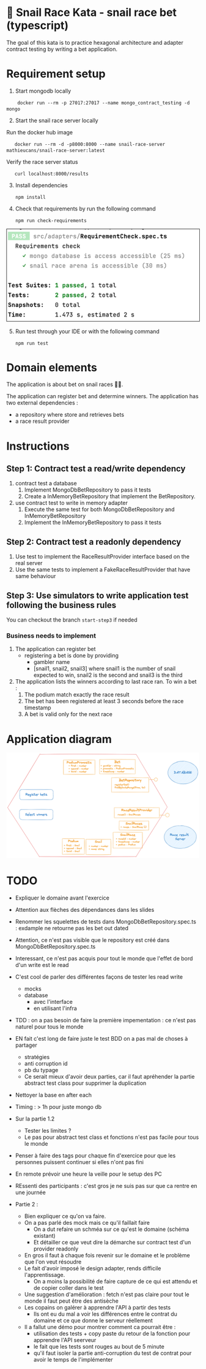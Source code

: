 🐌 Snail Race Kata - snail race bet (typescript)
=====

The goal of this kata is to practice hexagonal architecture and adapter contract testing by
writing a bet application.

# Requirement setup

1. Start mongodb locally

```shell
    docker run --rm -p 27017:27017 --name mongo_contract_testing -d mongo
```

2. Start the snail race server locally

Run the docker hub image 
```shell
   docker run --rm -d -p8000:8000 --name snail-race-server mathieucans/snail-race-server:latest
```

Verify the race server status
```shell
   curl localhost:8000/results
```

3. Install dependencies
   ```shell
   npm install
   ```
4. Check that requirements by run the following command
    ```shell
    npm run check-requirements
    ``` 

<img alt="img.png" src="requirement-checked.png" style="border: Solid 1px"/>

5. Run test through your IDE or with the following command
    ```shell
    npm run test
    ``` 
# Domain elements

The application is about bet on snail races 🐌🏁.

The application can register bet and determine winners.
The application has two external dependencies : 
   - a repository where store and retrieves bets
   - a race result provider 

# Instructions

## Step 1: Contract test a read/write dependency

   1. contract test a database
      1. Implement MongoDbBetRepository to pass it tests
      2. Create a InMemoryBetRepository that implement the BetRepository.
   2. use contract test to write in memory adapter
      1. Execute the same test for both MongoDbBetRepository and InMemoryBetRepository
      2. Implement the InMemoryBetRepository to pass it tests 

## Step 2: Contract test a readonly dependency
   1. Use test to implement the RaceResultProvider interface based on the real server
   2. Use the same tests to implement a FakeRaceResultProvider that have same behaviour

## Step 3: Use simulators to write application test following the business rules

You can checkout the branch `start-step3` if needed

### Business needs to implement
   1. The application can register bet
      * registering a bet is done by providing
         * gambler name
         * [snail1, snail2, snail3] where snail1 is the number of snail expected to win, snail2 is the second and snail3 is the third
   2. The application lists the winners according to last race ran. To win a bet :
      1. The podium match exactly the race result
      2. The bet has been registered at least 3 seconds before the race timestamp
      3. A bet is valid only for the next race

# Application diagram

![img.png](SnailRaceBetApplication.png)

# TODO
 - Expliquer le domaine avant l'exercice
 - Attention aux flèches des dépendances dans les slides
 - Renommer les squelettes de tests dans MongoDbBetRepository.spec.ts : exdample ne retourne pas les bet out dated
 - Attention, ce n'est pas visible que le repository est créé dans MongoDbBetRepository.spec.ts
 - Interessant, ce n'est pas acquis pour tout le monde que l'effet de bord d'un write est le read
 - C'est cool de parler des différentes façons de tester les read write
   - mocks
   - database
     - avec l'interface
     - en utilisant l'infra
 - TDD : on a pas besoin de faire la première impementation :  ce n'est pas naturel pour tous le monde
 - EN fait c'est long de faire juste le test BDD on a pas mal de choses à partager
   - stratégies
   - anti corruption id
   - pb du typage 
   - Ce serait mieux d'avoir deux parties, car il faut apréhender la partie abstract test class pour supprimer la duplication
 - Nettoyer la base en after each
 - Timing : > 1h pour juste mongo db
 - Sur la partie 1.2
   - Tester les limites ?
   - Le pas pour abstract test class et fonctions n'est pas facile pour tous le monde 
 - Penser à faire des tags pour chaque fin d'exercice pour que les personnes puissent continuer si elles n'ont pas fini
 - En remote prévoir une heure la veille pour le setup des PC
 - REssenti des participants : c'est gros je ne suis pas sur que ca rentre en une journée

 - Partie 2 :
   - Bien expliquer ce qu'on va faire.
   - On a pas parlé des mock mais ce qu'il faillait faire 
     - On a dut refaire un schméa sur ce qu'est le domaine (schéma existant)
     - Et détailler ce que veut dire la démarche sur contract test d'un provider readonly
   - En gros il faut à chaque fois revenir sur le domaine et le problème que l'on veut résoudre
   - Le fait d'avoir imposé le design adapter, rends difficile l'apprentissage. 
     - On a moins la possibilité de faire capture de ce qui est attendu et de copier coller dans le test
   - Une suggestion d'amélioration : fetch n'est pas claire pour tout le monde il faut peut être des antisèche
   - Les copains on galérer à apprendre l'API à partir des tests
     - Ils ont eu du mal a voir les différences entre le contrat du domaine et ce que donne le serveur réellement
   - Il a fallut une démo pour montrer comment ca pourrait être : 
     - utilisation des tests  + copy paste du retour de la fonction pour apprendre l'API seerveur
     - le fait que les tests sont rouges au bout de 5 minute
     - qu'il faut isoler la partie anti-corruption du test de contrat pour avoir le temps de l'implémenter